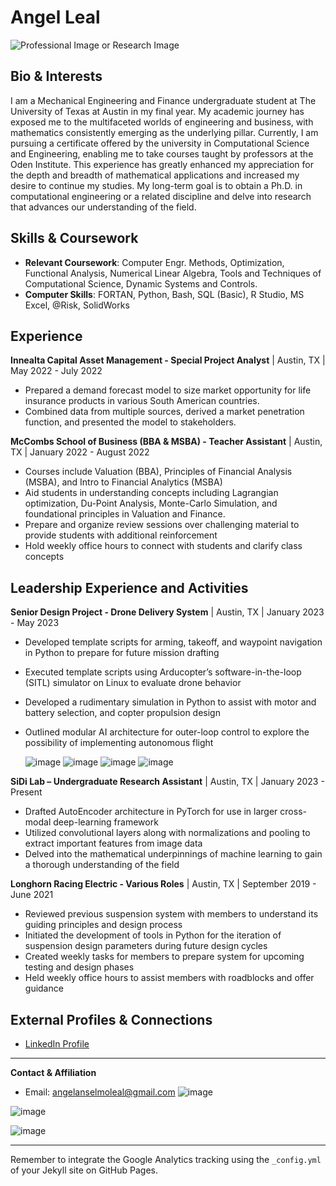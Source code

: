 # Angel Leal

![Professional Image or Research Image](path-to-your-image.jpg)

## Bio & Interests
I am a Mechanical Engineering and Finance undergraduate student at The University of Texas at Austin in my final year. My academic journey has exposed me to the multifaceted worlds of engineering and business, with mathematics consistently emerging as the underlying pillar. Currently, I am pursuing a certificate offered by the university in Computational Science and Engineering, enabling me to take courses taught by professors at the Oden Institute. This experience has greatly enhanced my appreciation for the depth and breadth of mathematical applications and increased my desire to continue my studies. My long-term goal is to obtain a Ph.D. in computational engineering or a related discipline and delve into research that advances our understanding of the field.

## Skills & Coursework
- **Relevant Coursework**: Computer Engr. Methods, Optimization, Functional Analysis, Numerical Linear Algebra, Tools and Techniques of Computational Science, Dynamic Systems and Controls.
- **Computer Skills**: FORTAN, Python, Bash, SQL (Basic), R Studio, MS Excel, @Risk, SolidWorks

## Experience

**Innealta Capital Asset Management - Special Project Analyst** | Austin, TX | May 2022 - July 2022
- Prepared a demand forecast model to size market opportunity for life insurance products in various South American countries.
- Combined data from multiple sources, derived a market penetration function, and presented the model to stakeholders.

**McCombs School of Business (BBA & MSBA) - Teacher Assistant** | Austin, TX | January 2022 - August 2022
- Courses include Valuation (BBA), Principles of Financial Analysis (MSBA), and Intro to Financial Analytics (MSBA)
-  Aid students in understanding concepts including Lagrangian optimization, Du-Point Analysis, Monte-Carlo Simulation, and foundational principles in Valuation and Finance.
- Prepare and organize review sessions over challenging material to provide students with additional reinforcement
- Hold weekly office hours to connect with students and clarify class concepts

## Leadership Experience and Activities

**Senior Design Project - Drone Delivery System** | Austin, TX | January 2023 - May 2023
- Developed template scripts for arming, takeoff, and waypoint navigation in Python to prepare for future mission drafting
- Executed template scripts using Arducopter’s software-in-the-loop (SITL) simulator on Linux to evaluate drone behavior
- Developed a rudimentary simulation in Python to assist with motor and battery selection, and copter propulsion design
- Outlined modular AI architecture for outer-loop control to explore the possibility of implementing autonomous flight

  ![image](https://github.com/avvngel/avvngel.github.io/assets/67604996/6852f688-5560-410f-8efe-8cb4a8d0d4c8)
  ![image](https://github.com/avvngel/avvngel.github.io/assets/67604996/32d71991-db8e-46aa-b259-34dfd07b6fe2)
  ![image](https://github.com/avvngel/avvngel.github.io/assets/67604996/47d4fe15-535c-4824-bf31-e21caaaffd4c)
  ![image](https://github.com/avvngel/avvngel.github.io/assets/67604996/c3841f77-2f80-4ebe-b4c1-6e87cee25d48)



**SiDi Lab – Undergraduate Research Assistant** | Austin, TX | January 2023 - Present
- Drafted AutoEncoder architecture in PyTorch for use in larger cross-modal deep-learning framework
- Utilized convolutional layers along with normalizations and pooling to extract important features from image data
- Delved into the mathematical underpinnings of machine learning to gain a thorough understanding of the field

**Longhorn Racing Electric - Various Roles** | Austin, TX | September 2019 - June 2021
- Reviewed previous suspension system with members to understand its guiding principles and design process
- Initiated the development of tools in Python for the iteration of suspension design parameters during future design cycles
- Created weekly tasks for members to prepare system for upcoming testing and design phases
- Held weekly office hours to assist members with roadblocks and offer guidance


## External Profiles & Connections
- [LinkedIn Profile](https://www.linkedin.com/in/angel-leal-122070196)

---

**Contact & Affiliation**
- Email: angelanselmoleal@gmail.com
![image](https://github.com/avvngel/avvngel.github.io/assets/67604996/bba5bf62-ab35-4f1c-85be-28bfded9c9cc)

![image](https://github.com/avvngel/avvngel.github.io/assets/67604996/1fa7d22a-4c5f-421b-939f-8f54dd92e13e)

![image](https://github.com/avvngel/avvngel.github.io/assets/67604996/f048dcc9-2a35-4807-8bb4-e76a39f47fd2)

---

Remember to integrate the Google Analytics tracking using the `_config.yml` of your Jekyll site on GitHub Pages.

